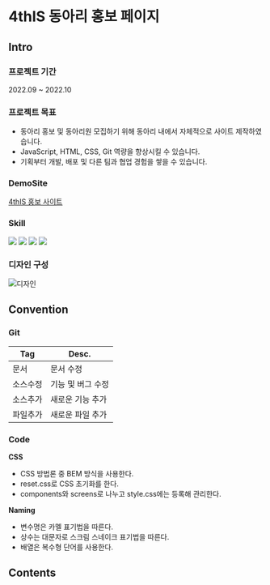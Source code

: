 # 4thIS 동아리 홍보 페이지

## Intro

### 프로젝트 기간

2022.09 ~ 2022.10

### 프로젝트 목표

- 동아리 홍보 및 동아리원 모집하기 위해 동아리 내에서 자체적으로 사이트 제작하였습니다.
- JavaScript, HTML, CSS, Git 역량을 향상시킬 수 있습니다.
- 기획부터 개발, 배포 및 다른 팀과 협업 경험을 쌓을 수 있습니다.

### DemoSite

[4thIS 홍보 사이트](http://fourthis.cafe24.com/)

### Skill

<img src="https://img.shields.io/badge/javascript-F7DF1E?style=for-the-badge&logo=javascript&logoColor=black">
<img src="https://img.shields.io/badge/html-E34F26?style=for-the-badge&logo=html5&logoColor=white">
<img src="https://img.shields.io/badge/css-1572B6?style=for-the-badge&logo=css3&logoColor=white">
<img src="https://img.shields.io/badge/git-F05032?style=for-the-badge&logo=git&logoColor=white">

### 디자인 구성

![디자인](https://user-images.githubusercontent.com/82078896/216765562-5d90713e-7848-45d5-a8c6-77b8321ab229.png)

## Convention

### Git

| Tag      | Desc.             |
| -------- | ----------------- |
| 문서     | 문서 수정         |
| 소스수정 | 기능 및 버그 수정 |
| 소스추가 | 새로운 기능 추가  |
| 파일추가 | 새로운 파일 추가  |

### Code

**CSS**

- CSS 방법론 중 BEM 방식을 사용한다.
- reset.css로 CSS 초기화를 한다.
- components와 screens로 나누고 style.css에는 등록해 관리한다.

**Naming**

- 변수명은 카멜 표기법을 따른다.
- 상수는 대문자로 스크림 스네이크 표기법을 따른다.
- 배열은 복수형 단어를 사용한다.

## Contents
